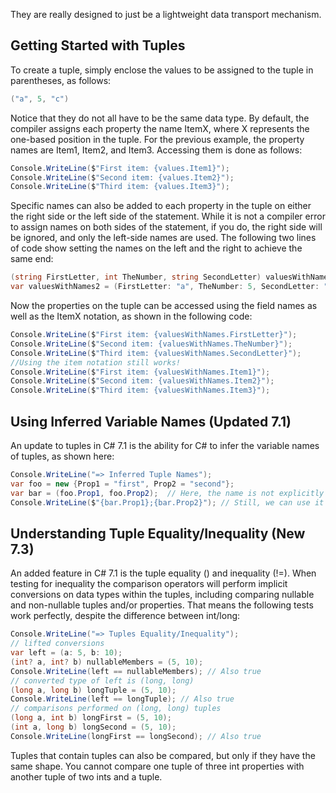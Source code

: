 They are really designed to just be a lightweight data transport mechanism.

## Getting Started with Tuples
To create a tuple, simply enclose the values to be assigned to the tuple in parentheses, as follows:  
```csharp
("a", 5, "c")  
```
Notice that they do not all have to be the same data type.
By default, the compiler assigns each property the name ItemX, where X represents the one-based position in the tuple. For the previous example, the property names are Item1, Item2, and Item3. Accessing them is done as follows:  
```csharp
Console.WriteLine($"First item: {values.Item1}");  
Console.WriteLine($"Second item: {values.Item2}");  
Console.WriteLine($"Third item: {values.Item3}");
```
Specific names can also be added to each property in the tuple on either the right side or the left side of the statement. While it is not a compiler error to assign names on both sides of the statement, if you do, the right side will be ignored, and only the left-side names are used. The following two lines of code show setting the names on the left and the right to achieve the same end:  
```csharp
(string FirstLetter, int TheNumber, string SecondLetter) valuesWithNames = ("a", 5, "c");  
var valuesWithNames2 = (FirstLetter: "a", TheNumber: 5, SecondLetter: "c");  
```
Now the properties on the tuple can be accessed using the field names as well as the ItemX notation, as shown in the following code:  
```csharp
Console.WriteLine($"First item: {valuesWithNames.FirstLetter}");  
Console.WriteLine($"Second item: {valuesWithNames.TheNumber}");  
Console.WriteLine($"Third item: {valuesWithNames.SecondLetter}");  
//Using the item notation still works!  
Console.WriteLine($"First item: {valuesWithNames.Item1}");  
Console.WriteLine($"Second item: {valuesWithNames.Item2}");  
Console.WriteLine($"Third item: {valuesWithNames.Item3}");
```
## Using Inferred Variable Names (Updated 7.1)  
An update to tuples in C# 7.1 is the ability for C# to infer the variable names of tuples, as shown here:  
```csharp
Console.WriteLine("=> Inferred Tuple Names");  
var foo = new {Prop1 = "first", Prop2 = "second"};  
var bar = (foo.Prop1, foo.Prop2);  // Here, the name is not explicitly declare for bar's property
Console.WriteLine($"{bar.Prop1};{bar.Prop2}"); // Still, we can use it
```
## Understanding Tuple Equality/Inequality (New 7.3)
An added feature in C# 7.1 is the tuple equality () and inequality (!=). When testing for inequality the comparison operators will perform implicit conversions on data types within the tuples, including comparing nullable and non-nullable tuples and/or properties. That means the following tests work perfectly, despite the difference between int/long:
```csharp
Console.WriteLine("=> Tuples Equality/Inequality");
// lifted conversions
var left = (a: 5, b: 10);
(int? a, int? b) nullableMembers = (5, 10);
Console.WriteLine(left == nullableMembers); // Also true
// converted type of left is (long, long)
(long a, long b) longTuple = (5, 10);
Console.WriteLine(left == longTuple); // Also true
// comparisons performed on (long, long) tuples
(long a, int b) longFirst = (5, 10);
(int a, long b) longSecond = (5, 10);
Console.WriteLine(longFirst == longSecond); // Also true
```
Tuples that contain tuples can also be compared, but only if they have the same shape. You cannot compare one tuple of three int properties with another tuple of two ints and a tuple.